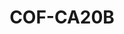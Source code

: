 ---
layout: well
facility_url: facilities/colbert
facility_class: colbert
permalink: facilities/colbert/cof-ca20b
coordinates: [
    -87.8287664,
    34.7313303
]
title: "COF-CA20B"
location: "Colbert County, AL"
site_name:  "Colbert Fossil Plant"
owner_operator: "Tennessee Valley Authority (TVA)"
site_summary: ""
download_data: ""
designation: "Downgradient"
legend: "Downgradient, In Compliance"
drinking_water_health_standards_exceeded_1: ""
health_base_standard_exceeded_1: ""
number_of_times_in_exceedance_1": ""
number_of_times_monitored_1: ""
max_exceedance_amount_1: ""
max_allowable_amount_1: ""
unit_of_measurement_1: ""
drinking_water_health_standards_exceeded_2: ""
health_base_standard_exceeded_2: ""
number_of_times_in_exceedance_2: ""
number_of_times_monitored_2: ""
max_exceedance_amount_2: ""
max_allowable_amount_2: ""
unit_of_measurement_2: ""
drinking_water_health_standards_exceeded_3: ""
health_base_standard_exceeded_3: ""
number_of_times_in_exceedance_3: ""
number_of_times_monitored_3: ""
max_exceedance_amount_3: ""
max_allowable_amount_3: ""
unit_of_measurement_3: "mg/L"
drinking_water_health_standards_exceeded_4: ""
health_base_standard_exceeded_4: ""
number_of_times_in_exceedance_4: ""
number_of_times_monitored_4: ""
max_exceedance_amount_4: ""
max_allowable_amount_4: ""
unit_of_measurement_4: ""
drinking_water_health_standards_exceeded_5: ""
health_base_standard_exceeded_5: ""
number_of_times_in_exceedance_5: ""
number_of_times_monitored_5: ""
max_exceedance_amount_5: ""
max_allowable_amount_5: ""
unit_of_measurement_5: ""
---
